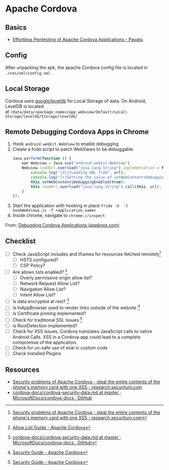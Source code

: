 # Apache Cordova
## Basics
- [Effortless Pentesting of Apache Cordova Applications - Payatu](https://payatu.com/blog/effortless-pentesting-of-apache-cordova-applications/)
## Config
After unpacking the apk, the apache Cordova config file is located in `./res/xml/config.xml` .
## Local Storage
Cordova uses [google/leveldb](https://github.com/google/leveldb) for Local Storage of data. On Android, LevelDB is located at `/data/data/<package_name>/app_webview/Default/Local\ Storage/leveldb/Storage/leveldb/` 
## Remote Debugging Cordova Apps in Chrome
1. Hook `android.webkit.WebView` to enable debugging
2.  Create a frida script to patch WebViews to be debuggable. 
	```js
	Java.perform(function () {
	    var Webview = Java.use("android.webkit.WebView")
	    Webview.loadUrl.overload("java.lang.String").implementation = function (url) {
	        console.log("\n[+]Loading URL from", url);
	        console.log("[+]Setting the value of setWebContentsDebuggingEnabled() to TRUE");
	        this.setWebContentsDebuggingEnabled(true);
	        this.loadUrl.overload("java.lang.String").call(this, url);
	    }
	});
	```
3. Start the application with hooking in place
	`frida -U  -l hookWebViews.js -f <application_name>`
5. Inside chrome, navigate to `chrome://inspect`

From: [Debugging Cordova Applications (appknox.com)](https://www.appknox.com/security/debugging-cordova-applications)

## Checklist
- [ ] Check JavaScript includes and iframes for resources fetched remotely[^1]
	- [ ] HSTS configured?
	- [ ] CSP Policy?
- [ ] Are allows lists enabled? [^4]
	- [ ] Overly permissive origin allow list?
	- [ ] Network Request Allow List?
	- [ ] Navigation Allow List?
	- [ ] Intent Allow List?
- [ ] Is data encrypted at rest? [^2]
- [ ] Is InAppBrowser used to render links outside of the website [^3]
- [ ] is Certificate pinning implemented?
- [ ] Check for traditional SSL Issues [^3]
- [ ] is RootDetection implemented?
- [ ] Check for XSS issues. Cordova translates JavaScript calls to native Android Calls. XSS in a Cordova app could lead to a complete compromise of the application. 
- [ ] Check for  un-safe use of eval in custom code 
- [ ] Check Installed Plugins

## Resources
- [Security problems of Apache Cordova - steal the entire contents of the phone's memory card with one XSS - research.securitum.com](https://research.securitum.com/security-problems-of-apache-cordova-steal-the-entire-contents-of-the-phone_s-memory-card-with-one-xss/)
- [cordova-docs/cordova-security-data.md at master · MicrosoftDocs/cordova-docs · GitHub](https://github.com/MicrosoftDocs/cordova-docs/blob/master/articles/cordova-security/cordova-security-data.md)

[^1]:  [Security problems of Apache Cordova - steal the entire contents of the phone's memory card with one XSS - research.securitum.com](https://research.securitum.com/security-problems-of-apache-cordova-steal-the-entire-contents-of-the-phone_s-memory-card-with-one-xss/)
[^2]: [cordova-docs/cordova-security-data.md at master · MicrosoftDocs/cordova-docs · GitHub](https://github.com/MicrosoftDocs/cordova-docs/blob/master/articles/cordova-security/cordova-security-data.md)
[^3]: [Security Guide - Apache Cordova](https://cordova.apache.org/docs/en/11.x/guide/appdev/security/)
[^4]: [Allow List Guide - Apache Cordova](https://cordova.apache.org/docs/en/11.x/guide/appdev/allowlist/index.html)